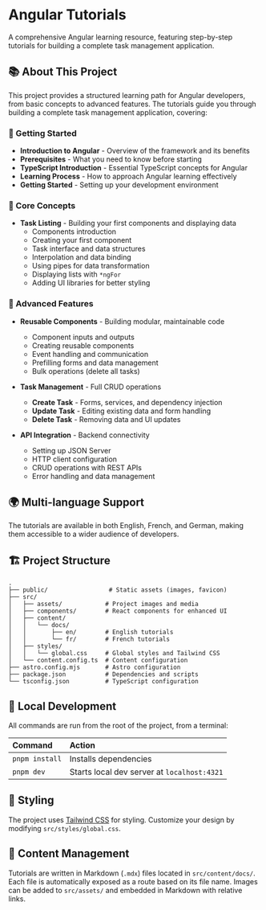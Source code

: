 # Angular Tutorials

A comprehensive Angular learning resource, featuring step-by-step tutorials for building a complete task management application.

## 📚 About This Project

This project provides a structured learning path for Angular developers, from basic concepts to advanced features. The tutorials guide you through building a complete task management application, covering:

### 🚀 Getting Started

- **Introduction to Angular** - Overview of the framework and its benefits
- **Prerequisites** - What you need to know before starting
- **TypeScript Introduction** - Essential TypeScript concepts for Angular
- **Learning Process** - How to approach Angular learning effectively
- **Getting Started** - Setting up your development environment

### 🎯 Core Concepts

- **Task Listing** - Building your first components and displaying data
  - Components introduction
  - Creating your first component
  - Task interface and data structures
  - Interpolation and data binding
  - Using pipes for data transformation
  - Displaying lists with `*ngFor`
  - Adding UI libraries for better styling

### 🔧 Advanced Features

- **Reusable Components** - Building modular, maintainable code

  - Component inputs and outputs
  - Creating reusable components
  - Event handling and communication
  - Prefilling forms and data management
  - Bulk operations (delete all tasks)

- **Task Management** - Full CRUD operations

  - **Create Task** - Forms, services, and dependency injection
  - **Update Task** - Editing existing data and form handling
  - **Delete Task** - Removing data and UI updates

- **API Integration** - Backend connectivity
  - Setting up JSON Server
  - HTTP client configuration
  - CRUD operations with REST APIs
  - Error handling and data management

## 🌍 Multi-language Support

The tutorials are available in both English, French, and German, making them accessible to a wider audience of developers.

## 🏗️ Project Structure

```
.
├── public/                 # Static assets (images, favicon)
├── src/
│   ├── assets/            # Project images and media
│   ├── components/        # React components for enhanced UI
│   ├── content/
│   │   └── docs/
│   │       ├── en/        # English tutorials
│   │       └── fr/        # French tutorials
│   ├── styles/
│   │   └── global.css     # Global styles and Tailwind CSS
│   └── content.config.ts  # Content configuration
├── astro.config.mjs       # Astro configuration
├── package.json           # Dependencies and scripts
└── tsconfig.json          # TypeScript configuration
```

## 🧞 Local Development

All commands are run from the root of the project, from a terminal:

| Command                | Action                                           |
| :--------------------- | :----------------------------------------------- |
| `pnpm install`         | Installs dependencies                            |
| `pnpm dev`             | Starts local dev server at `localhost:4321`      |

## 🎨 Styling

The project uses [Tailwind CSS](https://starlight.astro.build/guides/css-and-tailwind/#tailwind-css) for styling. Customize your design by modifying `src/styles/global.css`.

## 📖 Content Management

Tutorials are written in Markdown (`.mdx`) files located in `src/content/docs/`. Each file is automatically exposed as a route based on its file name. Images can be added to `src/assets/` and embedded in Markdown with relative links.
